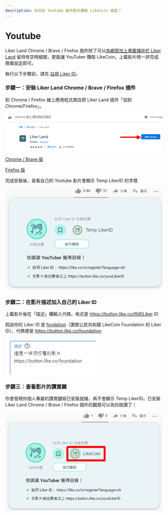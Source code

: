 ```yaml
---
description: 如何在 Youtube 創作影片賺取 LikeCoin 成就？
---
```


# Youtube

Liker Land Chrome / Brave / Firefox 插件除了可以[為網頁加上書籤儲存於 Liker Land](https://docs.like.co/v/zh/user-guide/reader/reading-list#computer) 留待有空時細閱，更能讓 YouTuber 賺取 LikeCoin，上載影片時一拼完成簡單設定即可。

執行以下步驟前，請先 [註冊 Liker ID](https://docs.like.co/v/zh/user-guide/liker-id/register)。

### 步驟一：安裝 Liker Land Chrome / Brave / Firefox 插件

到 Chrome / Firefox 線上應用程式商店把 Liker Land 插件「加到 Chrome/Firefox」。

![](../../.gitbook/assets/youtube.png)

[Chrome / Brave 版](https://chrome.google.com/webstore/detail/liker-land/cjjcemdmkddjbofomfgjedpiifpgkjhe)

[Firefox 版](https://addons.mozilla.org/en-US/firefox/addon/liker-land/?src=search)

完成安裝後，查看自己的 Youtube 影片會顯示 Temp LikerID 的字樣

![](../../.gitbook/assets/youtube-1.png)

### 步驟二：在影片描述加入自己的 Liker ID

上載影片後在「描述」欄輸入代碼，格式是 https://button.like.co/你的Liker ID

假設你的 Liker ID 是 [fondation](https://liker.land/foundation)（讚賞公民共和國 LikeCoin Foundation 的 Liker ID），代碼便是 https://button.like.co/foundation

![](../../.gitbook/assets/youtube-2.png)

### 步驟三：查看影片的讚賞鍵

你會發現你個人專屬的讚賞鍵經已安裝就緒，再不會顯示 Temp LikerID。已安裝 Liker Land Chrome / Brave / Firefox 插件的觀眾可以為你按讚了！

![](../../.gitbook/assets/youtube-3.png)

